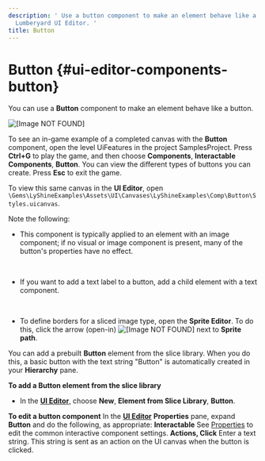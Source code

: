 ```yaml
---
description: ' Use a button component to make an element behave like a button in the
  Lumberyard UI Editor. '
title: Button
---
```

# Button {#ui-editor-components-button}

You can use a **Button** component to make an element behave like a button\.

![\[Image NOT FOUND\]](/images/user-guide/game_ui_editor/ui-editor-components-button.png)

To see an in\-game example of a completed canvas with the **Button** component, open the level UiFeatures in the project SamplesProject\. Press **Ctrl\+G** to play the game, and then choose **Components**, **Interactable Components**, **Button**\. You can view the different types of buttons you can create\. Press **Esc** to exit the game\.

To view this same canvas in the **UI Editor**, open `\Gems\LyShineExamples\Assets\UI\Canvases\LyShineExamples\Comp\Button\Styles.uicanvas`\.

Note the following:
+ This component is typically applied to an element with an image component; if no visual or image component is present, many of the button's properties have no effect\.

   
+ If you want to add a text label to a button, add a child element with a text component\.

   
+ To define borders for a sliced image type, open the **Sprite Editor**\. To do this, click the arrow \(open\-in\) ![\[Image NOT FOUND\]](/images/user-guide/game_ui_editor/ui-editor-components-button-1.png) next to **Sprite path**\.

You can add a prebuilt **Button** element from the slice library\. When you do this, a basic button with the text string "Button" is automatically created in your **Hierarchy** pane\.

**To add a Button element from the slice library**
+ In the [**UI Editor**](/docs/user-guide/features/interactivity/user-interface/editor/using.md), choose **New**, **Element from Slice Library**, **Button**\.

**To edit a button component**
In the [**UI Editor**](/docs/user-guide/features/interactivity/user-interface/editor/using.md) **Properties** pane, expand **Button** and do the following, as appropriate:
****Interactable****
See [Properties](/docs/user-guide/features/interactivity/user-interface/editor/components-interactive-properties.md) to edit the common interactive component settings\.
****Actions**, **Click****
Enter a text string\. This string is sent as an action on the UI canvas when the button is clicked\.